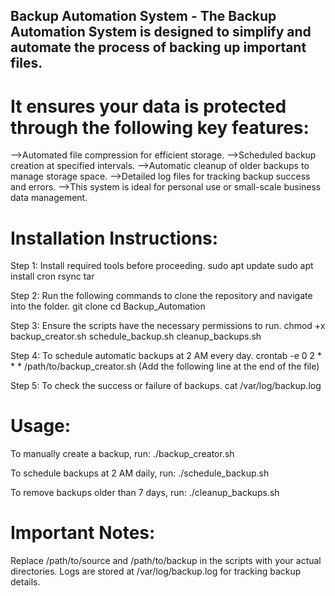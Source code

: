 ## Backup Automation System - The Backup Automation System is designed to simplify and automate the process of backing up important files. 

# It ensures your data is protected through the following key features:
-->Automated file compression for efficient storage.
-->Scheduled backup creation at specified intervals.
-->Automatic cleanup of older backups to manage storage space.
-->Detailed log files for tracking backup success and errors.
-->This system is ideal for personal use or small-scale business data management.

# Installation Instructions:
Step 1: Install required tools before proceeding.
sudo apt update
sudo apt install cron rsync tar

Step 2: Run the following commands to clone the repository and navigate into the folder.
git clone <your-repo-link>
cd Backup_Automation

Step 3: Ensure the scripts have the necessary permissions to run.
chmod +x backup_creator.sh schedule_backup.sh cleanup_backups.sh

Step 4: To schedule automatic backups at 2 AM every day.
crontab -e
0 2 * * * /path/to/backup_creator.sh (Add the following line at the end of the file)

Step 5: To check the success or failure of backups.
cat /var/log/backup.log

# Usage:
To manually create a backup, run:
./backup_creator.sh

To schedule backups at 2 AM daily, run:
./schedule_backup.sh

To remove backups older than 7 days, run:
./cleanup_backups.sh

# Important Notes:
Replace /path/to/source and /path/to/backup in the scripts with your actual directories.
Logs are stored at /var/log/backup.log for tracking backup details.
